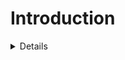 # Introduction

<Details about Additional tests required for this Blue Print in addition to the Akraino Validation Feature Project>

Akraino Test Group Information

<The Testing Ecosystem>

Testing Working Group Resources

# Overall Test Architecture

Describe  the components of Test set up

- Test Bed
- Test Framework
- Traffic Generator


# Test API description

## Akraino common tests

The Test inputs
Test Procedure

Expected output
Test Results

## Blueprint extension tests

The Test inputs
Test Procedure

Expected output
Test Results

## Feature Project Tests

The Test inputs
Test Procedure

Expected output
Test Results


## BluVal Tests

The Test inputs
Test Procedure

Expected output
Test Results


Test Dashboards

Single pane view of how the test score looks like for the Blue print.

	
## Additional Testing

## Bottlenecks/Errata
